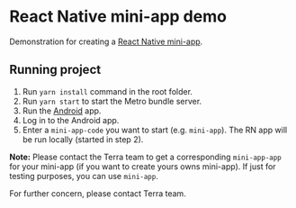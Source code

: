 # React Native mini-app demo

Demonstration for creating a [React Native mini-app](https://terra.dev.teko.vn/developer/docs/miniAppIntegration/v0/guideForMiniApp/setupReactNativeApp).

## Running project

1. Run `yarn install` command in the root folder.
2. Run `yarn start` to start the Metro bundle server.
3. Run the [Android](android/README.md) app.
4. Log in to the Android app.
5. Enter a `mini-app-code` you want to start (e.g. `mini-app`). The RN app will be run locally (started in step 2).

**Note:** Please contact the Terra team to get a corresponding `mini-app-app` for your mini-app (if you want to create yours owns mini-app). If just for testing purposes, you can use `mini-app`.

For further concern, please contact Terra team.
